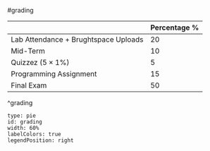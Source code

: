 #grading 

|  | Percentage % |
| ---- | ---- |
| Lab Attendance + Brughtspace Uploads | 20 |
| Mid-Term | 10 |
| Quizzez ($5 \times 1\%$) | 5 |
| Programming Assignment | 15 |
| Final Exam | 50 |
^grading

```chart
type: pie
id: grading
width: 60%
labelColors: true
legendPosition: right
```

